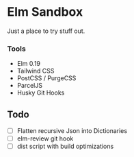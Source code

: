 # Elm Sandbox

Just a place to try stuff out.

### Tools
- Elm 0.19
- Tailwind CSS
- PostCSS / PurgeCSS
- ParcelJS
- Husky Git Hooks

## Todo

- [ ] Flatten recursive Json into Dictionaries
- [ ] elm-review git hook
- [ ] dist script with build optimizations
